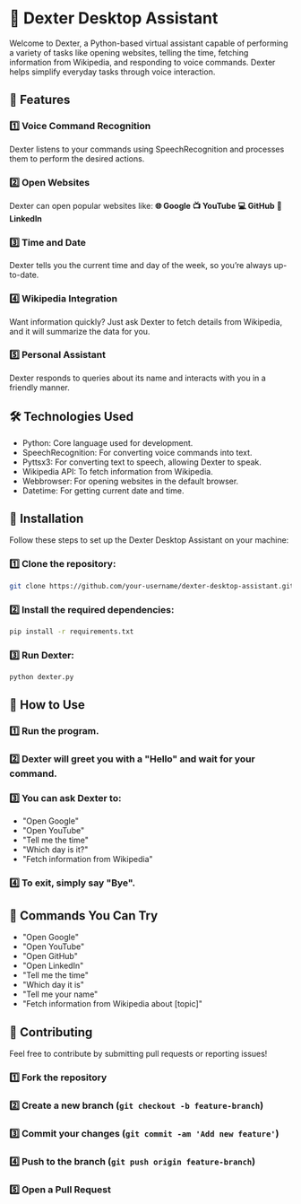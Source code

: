 # 🤖 Dexter Desktop Assistant

Welcome to Dexter, a Python-based virtual assistant capable of performing a variety of tasks like opening websites, telling the time, fetching information from Wikipedia, and responding to voice commands. Dexter helps simplify everyday tasks through voice interaction.

## 🚀 Features

### 1️⃣ Voice Command Recognition
Dexter listens to your commands using SpeechRecognition and processes them to perform the desired actions.
### 2️⃣ Open Websites
Dexter can open popular websites like:
**🌐 Google**
**📺 YouTube**
**💻 GitHub**
**🏢 LinkedIn**
### 3️⃣ Time and Date
Dexter tells you the current time and day of the week, so you’re always up-to-date.
### 4️⃣ Wikipedia Integration
Want information quickly? Just ask Dexter to fetch details from Wikipedia, and it will summarize the data for you.
### 5️⃣ Personal Assistant
Dexter responds to queries about its name and interacts with you in a friendly manner.

## 🛠️ Technologies Used
- Python: Core language used for development.
- SpeechRecognition: For converting voice commands into text.
- Pyttsx3: For converting text to speech, allowing Dexter to speak.
- Wikipedia API: To fetch information from Wikipedia.
- Webbrowser: For opening websites in the default browser.
- Datetime: For getting current date and time.

## 📂 Installation
Follow these steps to set up the Dexter Desktop Assistant on your machine:

### 1️⃣ Clone the repository:
```bash
git clone https://github.com/your-username/dexter-desktop-assistant.git
```
### 2️⃣ Install the required dependencies:
```bash
pip install -r requirements.txt
```
### 3️⃣ Run Dexter:
```bash
python dexter.py
```
## 📝 How to Use

### 1️⃣ Run the program.
### 2️⃣ Dexter will greet you with a "Hello" and wait for your command.
### 3️⃣ You can ask Dexter to:
- "Open Google"
- "Open YouTube"
- "Tell me the time"
- "Which day is it?"
- "Fetch information from Wikipedia"
### 4️⃣ To exit, simply say "Bye".

## 🌟 Commands You Can Try

- "Open Google"
- "Open YouTube"
- "Open GitHub"
- "Open LinkedIn"
- "Tell me the time"
- "Which day it is"
- "Tell me your name"
- "Fetch information from Wikipedia about [topic]"

## 🤝 Contributing
Feel free to contribute by submitting pull requests or reporting issues!

### 1️⃣ Fork the repository
### 2️⃣ Create a new branch (```git checkout -b feature-branch```)
### 3️⃣ Commit your changes (```git commit -am 'Add new feature'```)
### 4️⃣ Push to the branch (```git push origin feature-branch```)
### 5️⃣ Open a Pull Request
